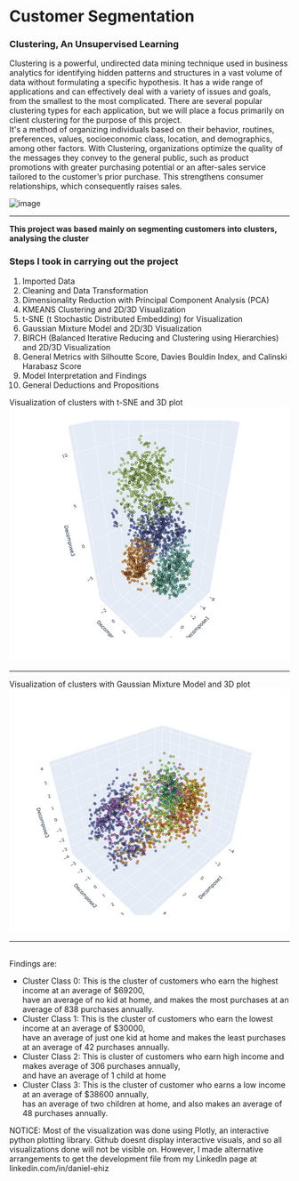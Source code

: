 # **Customer Segmentation**
### Clustering, An Unsupervised Learning
Clustering is a powerful, undirected data mining technique used in business analytics for identifying hidden patterns and structures in a vast volume of data without formulating a specific hypothesis. It has a wide range of applications and can effectively deal with a variety of issues and goals, from the smallest to the most complicated. There are several popular clustering types for each application, but we will place a focus primarily on client clustering for the purpose of this project.<br>
It's a method of organizing individuals based on their behavior, routines, preferences, values, socioeconomic class, location, and demographics, among other factors. With Clustering, organizations optimize the quality of the messages they convey to the general public, such as product promotions with greater purchasing potential or an after-sales service tailored to the customer’s prior purchase. This strengthens consumer relationships, which consequently raises sales. <br>

![image](https://user-images.githubusercontent.com/111154738/189182842-dfb53348-8c1d-4c7d-8e67-4a25cf86a7bd.png) <hr>
**This project was based mainly on segmenting customers into clusters, analysing the cluster** <br>
 <p>  


### Steps I took in carrying out the project <br>
1. Imported Data
2. Cleaning and Data Transformation
3. Dimensionality Reduction with Principal Component Analysis (PCA)
4. KMEANS Clustering and 2D/3D Visualization
5. t-SNE (t Stochastic Distributed Embedding) for Visualization
6. Gaussian Mixture Model and 2D/3D Visualization
7. BIRCH (Balanced Iterative Reducing and Clustering using Hierarchies) and 2D/3D Visualization
8. General Metrics with Silhoutte Score, Davies Bouldin Index, and Calinski Harabasz Score
9. Model Interpretation and Findings
10. General Deductions and Propositions

Visualization of clusters with t-SNE and 3D plot
![image](https://github.com/DannyEhiz/Customer_Segmentation/blob/main/WhatsApp%20Image%202023-11-01%20at%2000.21.14.jpeg?raw=true)<hr>

Visualization of clusters with Gaussian Mixture Model and 3D plot
![image](https://github.com/DannyEhiz/Customer_Segmentation/blob/main/WhatsApp%20Image%202023-11-01%20at%2000.23.32.jpeg?raw=true) <hr>
<br>
Findings are:
<ul>
<li>Cluster Class 0: This is the cluster of customers who earn the highest income at an average of $69200, <br>
have an average of no kid at home, and makes the most purchases at an average of 838 purchases annually.</li>
<li>Cluster Class 1: This is the cluster of customers who earn the lowest income at an average of $30000, <br>
have an average of just one kid at home and makes the least purchases at an average of 42 purchases annually.
</li>
<li>Cluster Class 2: This is cluster of customers who earn high income and makes average of 306 purchases annually, <br>
and have an average of 1 child at home</li>
<li>Cluster Class 3: This is the cluster of customer who earns a low income at an average of $38600 annually, <br>
has an average of two children at home, and also makes an average of 48 purchases annually. </li>
</ul>

NOTICE: Most of the visualization was done using Plotly, an interactive python plotting library. Github doesnt display interactive visuals, and so all visualizations done will not be visible on. However, I made alternative arrangements to get the development file from my LinkedIn page at linkedin.com/in/daniel-ehiz
